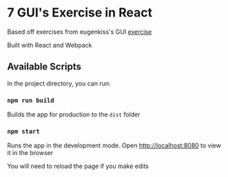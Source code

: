 # 7 GUI's Exercise in React
Based off exercises from eugenkiss's GUI [exercise](https://eugenkiss.github.io/7guis/tasks/)

Built with React and Webpack

## Available Scripts

In the project directory, you can run:

### `npm run build`

Builds the app for production to the `dist` folder

### `npm start`

Runs the app in the development mode.
Open [http://localhost:8080](http://localhost:8080) to view it in the browser

You will need to reload the page if you make edits
